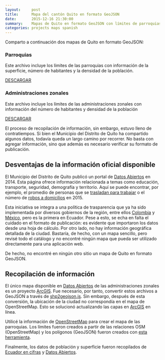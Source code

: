 ```yaml
---
layout:     post
title:      Mapa del cantón Quito en formato GeoJSON
date:       2015-12-16 21:30:00
summary:    Mapas de Quito en formato GeoJSON con límites de parroquias y administraciones zonales.
categories: projects maps spanish
---
```


Comparto a continuación dos mapas de Quito en formato GeoJSON:

### Parroquias

Este archivo incluye los límites de las parroquias con información de la superficie, número de habitantes y la densidad de la población.

<script src="https://embed.github.com/view/geojson/flandrade/quito-crime-map/master/data/parroquias_quito.geojson"></script>

[DESCARGAR](https://raw.githubusercontent.com/flandrade/quito-crime-map/master/data/parroquias_quito.geojson)


### Administraciones zonales

Este archivo incluye los límites de las administraciones zonales con información del número de habitantes y densidad de la población

<script src="https://embed.github.com/view/geojson/flandrade/quito-crime-map/master/data/zonales_quito.geojson"></script>

[DESCARGAR](https://raw.githubusercontent.com/flandrade/quito-crime-map/master/data/zonales_quito.geojson)


El proceso de recopilación de información, sin embargo, estuvo lleno de contratiempos. Si bien el Municipio del Distrito de Quito ha compartido algunos datos, todavía queda un largo camino por recorrer. No basta con agregar información, sino que además es necesario verificar su formato de publicación.


## Desventajas de la información oficial disponible

El Municipio del Distrito de Quito publicó un portal de [Datos Abiertos](http://datosabiertos.quito.gob.ec/) en 2014. Esta página ofrece información relacionada a temas como educación, transporte, seguridad, demografía y territorio. Aquí se puede encontrar, por ejemplo, el promedio de personas que se [trasladan para trabajar](http://datos.quito.gob.ec/datastreams/141/promedio-de-personas-que-se-transladan-para-trabajar/) o el número de [robos a domicilios](http://datos.quito.gob.ec/datastreams/670/numero-de-denuncias-por-robos-a-domicilios-2015/) en 2015.

Esta iniciativa se integra a una política de trasparencia que ya ha sido implementada por diversos gobiernos de la región, entre ellos [Colombia](http://www.datos.gov.co/frm/buscador/frmBuscador.aspx) y [México](http://datos.gob.mx/), pero es la primera en Ecuador. Pese a esto, se echa en falta el cuidado en el formato de publicación: es evidente que importaron los datos desde una hoja de cálculo. Por otro lado, no hay información geográfica detallada de la ciudad. Bastaría, de hecho, con un mapa sencillo, pero revisé todo el catálogo y no encontré ningún mapa que pueda ser utilizado directamente para una aplicación web.

De hecho, no encontré en ningún otro sitio un mapa de Quito en formato GeoJSON.

## Recopilación de información

El único mapa disponible en [Datos Abiertos](http://datosabiertos.quito.gob.ec/) de las administraciones zonales es un proyecto [ArcGIS](http://datosabiertos.quito.gob.ec/index.php/descargas). Fue necesario, por tanto, convertir estos archivos a GeoJSON a través de [shp2geojson.js](https://github.com/gipong/shp2geojson.js). Sin embargo, después de esta conversión, la ubicación de la ciudad no correspondía en el mapa de OpenStreetMap. Esto se solucionó actualizando las capas en [ArcGIS](https://www.arcgis.com/home/) en línea.

Utilicé la información de [OpenStreetMap](http://wiki.openstreetmap.org/wiki/WikiProject_Ecuador) para crear el mapa de las parroquias. Los límites fueron creados a partir de las relaciones OSM (OpenStreetMap) y los polígonos (GeoJSON) fueron creados con [esta herramienta](http://polygons.openstreetmap.fr/index.py).

Finalmente, los datos de población y superficie fueron recopilados de [Ecuador en cifras](http://www.ecuadorencifras.gob.ec/informacion-censal-cantonal/) y [Datos Abiertos](http://datosabiertos.quito.gob.ec/).
